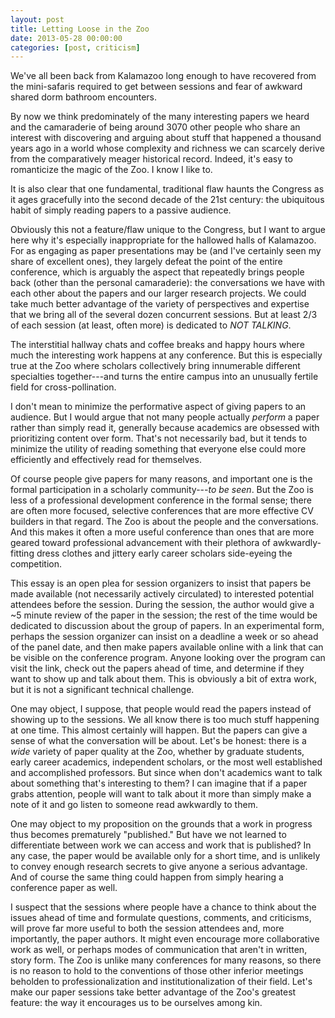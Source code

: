 ```yaml
--- 
layout: post 
title: Letting Loose in the Zoo
date: 2013-05-28 00:00:00
categories: [post, criticism]
---
```


We've all been back from Kalamazoo long enough to have recovered from the mini-safaris required to get between sessions and fear of awkward shared dorm bathroom encounters. 

By now we think predominately of the many interesting papers we heard and the camaraderie of being around 3070 other people who share an interest with discovering and arguing about stuff that happened a thousand years ago in a world whose complexity and richness we can scarcely derive from the comparatively meager historical record. Indeed, it's easy to romanticize the magic of the Zoo. I know I like to.

It is also clear that one fundamental, traditional flaw haunts the Congress as it ages gracefully into the second decade of the 21st century: the ubiquitous habit of simply reading papers to a passive audience.

Obviously this not a feature/flaw unique to the Congress, but I want to argue here why it's especially inappropriate for the hallowed halls of Kalamazoo. For as engaging as paper presentations may be (and I've certainly seen my share of excellent ones), they largely defeat the point of the entire conference, which is arguably the aspect that repeatedly brings people back (other than the personal camaraderie): the conversations we have with each other about the papers and our larger research projects. We could take much better advantage of the variety of perspectives and expertise that we bring all of the several dozen concurrent sessions. But at least 2/3 of each session (at least, often more) is dedicated to *NOT TALKING*. 

The interstitial hallway chats and coffee breaks and happy hours where much the interesting work happens at any conference. But this is especially true at the Zoo where scholars collectively bring innumerable different specialties together---and turns the entire campus into an unusually fertile field for cross-pollination.

I don't mean to minimize the performative aspect of giving papers to an audience. But I would argue that not many people actually *perform* a paper rather than simply read it, generally because academics are obsessed with prioritizing content over form. That's not necessarily bad, but it tends to minimize the utility of reading something that everyone else could more efficiently and effectively read for themselves.

Of course people give papers for many reasons, and important one is the formal participation in a scholarly community---*to be seen*. But the Zoo is less of a professional development conference in the formal sense; there are often more focused, selective conferences that are more effective CV builders in that regard. The Zoo is about the people and the conversations. And this makes it often a more useful conference than ones that are more geared toward professional advancement with their plethora of awkwardly-fitting dress clothes and jittery early career scholars side-eyeing the competition.

This essay is an open plea for session organizers to insist that papers be made available (not necessarily actively circulated) to interested potential attendees before the session. During the session, the author would give a ~5 minute review of the paper in the session; the rest of the time would be dedicated to discussion about the group of papers. In an experimental form, perhaps the session organizer can insist on a deadline a week or so ahead of the panel date, and then make papers available online with a link that can be visible on the conference program. Anyone looking over the program can visit the link, check out the papers ahead of time, and determine if they want to show up and talk about them. This is obviously a bit of extra work, but it is not a significant technical challenge.

One may object, I suppose, that people would read the papers instead of showing up to the sessions. We all know there is too much stuff happening at one time. This almost certainly will happen. But the papers can give a sense of what the conversation will be about. Let's be honest: there is a *wide* variety of paper quality at the Zoo, whether by graduate students, early career academics, independent scholars, or the most well established and accomplished professors. But since when don't academics want to talk about something that's interesting to them? I can imagine that if a paper grabs attention, people will want to talk about it more than simply make a note of it and go listen to someone read awkwardly to them. 

One may object to my proposition on the grounds that a work in progress thus becomes prematurely "published." But have we not learned to differentiate between work we can access and work that is published? In any case, the paper would be available only for a short time, and is unlikely to convey enough research secrets to give anyone a serious advantage. And of course the same thing could happen from simply hearing a conference paper as well.

I suspect that the sessions where people have a chance to think about the issues ahead of time and formulate questions, comments, and criticisms, will prove far more useful to both the session attendees and, more importantly, the paper authors. It might even encourage more collaborative work as well, or perhaps modes of communication that aren't in written, story form. The Zoo is unlike many conferences for many reasons, so there is no reason to hold to the conventions of those other inferior meetings beholden to professionalization and institutionalization of their field. Let's make our paper sessions take better advantage of the Zoo's greatest feature: the way it encourages us to be ourselves among kin.
